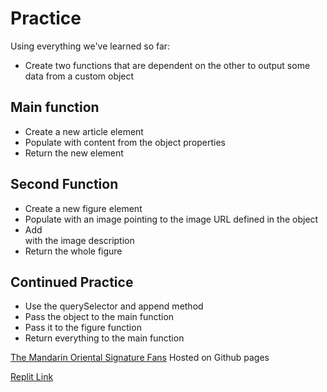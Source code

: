 # Practice

Using everything we've learned so far:

- Create two functions that are dependent on the other to output some data from a custom object

## Main function

- Create a new article element
- Populate with content from the object properties
- Return the new element

## Second Function

- Create a new figure element
- Populate with an image pointing to the image URL defined in the object
- Add <figcaption> with the image description
- Return the whole figure

## Continued Practice

- Use the querySelector and append method
- Pass the object to the main function
- Pass it to the figure function
- Return everything to the main function

[The Mandarin Oriental Signature Fans](https://m-soro.github.io/Practice/08_09/index.html) Hosted on Github pages

[Replit Link](https://the-mandarin-oriental-fans.msoro.repl.co/)
